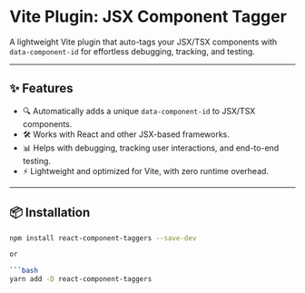 # Vite Plugin: JSX Component Tagger

A lightweight Vite plugin that auto-tags your JSX/TSX components with `data-component-id` for effortless debugging, tracking, and testing.

---

## ✨ Features
- 🔍 Automatically adds a unique `data-component-id` to JSX/TSX components.  
- 🛠 Works with React and other JSX-based frameworks.  
- 📊 Helps with debugging, tracking user interactions, and end-to-end testing.  
- ⚡ Lightweight and optimized for Vite, with zero runtime overhead.  

---

## 📦 Installation

```bash
npm install react-component-taggers --save-dev

or

```bash
yarn add -D react-component-taggers